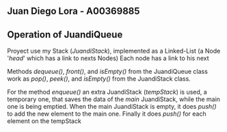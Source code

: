 ## Juan Diego Lora - A00369885

## Operation of JuandiQueue
Proyect use my Stack (*JuandiStack*), implemented as a Linked-List (a Node '_head_' which has a link to nexts Nodes)
Each node has a link to his next

Methods _dequeue()_, _front()_, and _isEmpty()_ from the JuandiQueue class
work as _pop()_, _peek()_, and _isEmpty()_ from the JuandiStack class.

For the method _enqueue()_ an extra JuandiStack (*tempStack*) is used, a temporary one,
that saves the data of the *main* JuandiStack, while the main one is being emptied.
When the main JuandiStack is empty, it does _push()_ to add the new element to the main one.
Finally it does _push()_ for each element on the tempStack